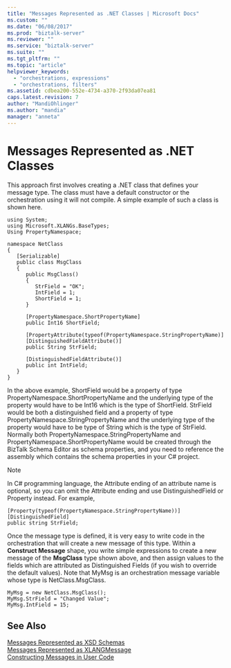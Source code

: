 ```yaml
---
title: "Messages Represented as .NET Classes | Microsoft Docs"
ms.custom: ""
ms.date: "06/08/2017"
ms.prod: "biztalk-server"
ms.reviewer: ""
ms.service: "biztalk-server"
ms.suite: ""
ms.tgt_pltfrm: ""
ms.topic: "article"
helpviewer_keywords: 
  - "orchestrations, expressions"
  - "orchestrations, filters"
ms.assetid: cdbea200-552e-4734-a370-2f93da07ea81
caps.latest.revision: 7
author: "MandiOhlinger"
ms.author: "mandia"
manager: "anneta"
---
```

# Messages Represented as .NET Classes
This approach first involves creating a .NET class that defines your message type. The class must have a default constructor or the orchestration using it will not compile. A simple example of such a class is shown here.  
  
```  
using System;  
using Microsoft.XLANGs.BaseTypes;  
Using PropertyNamespace;  
  
namespace NetClass  
{  
   [Serializable]  
   public class MsgClass  
   {  
      public MsgClass()  
      {  
         StrField = "OK";  
         IntField = 1;  
         ShortField = 1;  
      }  
  
      [PropertyNamespace.ShortPropertyName]  
      public Int16 ShortField;  
  
      [PropertyAttribute(typeof(PropertyNamespace.StringPropertyName)]  
      [DistinguishedFieldAttribute()]  
      public String StrField;  
  
      [DistinguishedFieldAttribute()]  
      public int IntField;  
   }  
}  
```  
  
 In the above example, ShortField would be a property of type PropertyNamespace.ShortPropertyName and the underlying type of the property would have to be Int16 which is the type of ShortField. StrField would be both a distinguished field and a property of type PropertyNamespace.StringPropertyName and the underlying type of the property would have to be type of String which is the type of StrField. Normally both PropertyNamespace.StringPropertyName and PropertyNamespace.ShortPropertyName would be created through the BizTalk Schema Editor as schema properties, and you need to reference the assembly which contains the schema properties in your C# project.  
  
> [!NOTE]
>  In C# programming language, the Attribute ending of an attribute name is optional, so you can omit the Attribute ending and use DistinguishedField or Property instead. For example,  
  
```  
[Property(typeof(PropertyNamespace.StringPropertyName))]  
[DistinguishedField]  
public string StrField;  
```  
  
 Once the message type is defined, it is very easy to write code in the orchestration that will create a new message of this type. Within a **Construct Message** shape, you write simple expressions to create a new message of the **MsgClass** type shown above, and then assign values to the fields which are attributed as Distinguished Fields (if you wish to override the default values). Note that MyMsg is an orchestration message variable whose type is NetClass.MsgClass.  
  
```  
MyMsg = new NetClass.MsgClass();  
MyMsg.StrField = "Changed Value";  
MyMsg.IntField = 15;  
```  
  
## See Also  
 [Messages Represented as XSD Schemas](../core/messages-represented-as-xsd-schemas.md)   
 [Messages Represented as XLANGMessage](../core/messages-represented-as-xlangmessage.md)   
 [Constructing Messages in User Code](../core/constructing-messages-in-user-code.md)